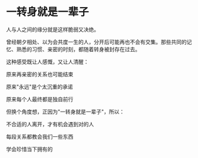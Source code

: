 # 一转身就是一辈子

人与人之间的缘分就是这样脆弱又决绝。

曾经朝夕相处、以为会共度一生的人，分开后可能再也不会有交集。那些共同的记忆、熟悉的习惯、亲密的时刻，都随着转身被封存在过去。

这种感受既让人感慨，又让人清醒：

原来再亲密的关系也可能结束

原来"永远"是个太沉重的承诺

原来每个人最终都是独自前行

但换个角度想，正因为"一转身就是一辈子"，所以：

不合适的人离开，才有机会遇到对的人

每段关系都教会我们一些东西

学会珍惜当下拥有的
